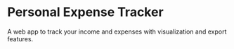 # Personal Expense Tracker

A web app to track your income and expenses with visualization and export features.